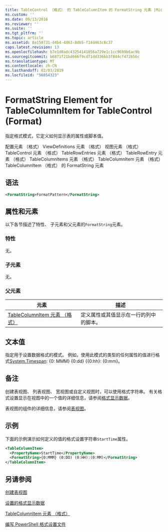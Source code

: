 ```yaml
---
title: TableControl （格式） 的 TableColumnItem 的 FormatString 元素 |Microsoft Docs
ms.custom: ''
ms.date: 09/13/2016
ms.reviewer: ''
ms.suite: ''
ms.tgt_pltfrm: ''
ms.topic: article
ms.assetid: 8a150731-d4b4-4d63-8db5-f14d463c8c37
caps.latest.revision: 13
ms.openlocfilehash: b7e1d0adc43254141056a729e1c1cc9699b6ac9b
ms.sourcegitcommit: b6871f21bd666f9cd71dd336bb3f844cf472b56c
ms.translationtype: MT
ms.contentlocale: zh-CN
ms.lasthandoff: 02/03/2019
ms.locfileid: "56854323"
---
```

# <a name="formatstring-element-for-tablecolumnitem-for-tablecontrol-format"></a>FormatString Element for TableColumnItem for TableControl (Format)

指定格式模式，它定义如何显示表的属性或脚本值。

配置元素 （格式） ViewDefinitions 元素 （格式） 视图元素 （格式） TableControl 元素 （格式） TableRowEntries 元素 （格式） TableRowEntry 元素 （格式） TableColumnItems 元素 （格式） TableColumnItem 元素 （格式）TableColumnItem （格式） 的 FormatString 元素

## <a name="syntax"></a>语法

```xml
<FormatString>FormatPattern</FormatString>
```

## <a name="attributes-and-elements"></a>属性和元素

以下各节描述了特性、 子元素和父元素的`FormatString`元素。

### <a name="attributes"></a>特性

无。

### <a name="child-elements"></a>子元素

无。

### <a name="parent-elements"></a>父元素

|元素|描述|
|-------------|-----------------|
|[TableColumnItem 元素 （格式）](./tablecolumnitem-element-for-tablecolumnitems-for-tablecontrol-format.md)|定义属性或其值显示在一行的列中的脚本。|

## <a name="text-value"></a>文本值

指定用于设置数据格式的模式。 例如，使用此模式的类型的任何属性的值进行格式[System.Timespan](/dotnet/api/System.TimeSpan): {0: MMM} {0:dd} {{0:hh}: {0:mm}。

## <a name="remarks"></a>备注

创建表视图、 列表视图、 宽视图或自定义视图时，可以使用格式字符串。 有关格式设置显示在视图中的一个值的详细信息，请参阅[格式显示数据](./formatting-displayed-data.md)。

表视图的组件的详细信息，请参阅[表视图](./creating-a-table-view.md)。

## <a name="example"></a>示例

下面的示例演示如何定义的值的格式设置字符串`StartTime`属性。

```xml
<TableColumnItem>
  <PropertyName>StartTime</PropertyName>
  <FormatString>{0:MMM} (0:DD) (0:HH):(0:MM)</FormatString>
</TableColumnItem>
```

## <a name="see-also"></a>另请参阅

[创建表视图](./creating-a-table-view.md)

[设置的格式显示数据](./formatting-displayed-data.md)

[TableColumnItem 元素 （格式）](./tablecolumnitem-element-for-tablecolumnitems-for-tablecontrol-format.md)

[编写 PowerShell 格式设置文件](./writing-a-powershell-formatting-file.md)
